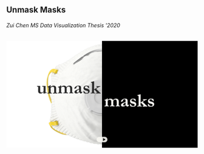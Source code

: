 Unmask Masks  
-------------
###### Zui Chen MS Data Visualization Thesis '2020 
![](./preview.png)
